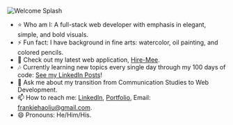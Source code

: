 ![Welcome Splash](https://s3-us-west-1.amazonaws.com/frankiehliu.com/portfolio-assets/Github+cover.png)
- :star: Who am I: A full-stack web developer with emphasis in elegant, simple, and bold visuals.
- ⚡ Fun fact: I have background in fine arts: watercolor, oil painting, and colored pencils.
- 🔭 Check out my latest web application, [Hire-Mee](http://54.183.118.152:3000/).
- :notes: Currently learning new topics every single day through my 100 days of code: [See my LinkedIn Posts](https://www.linkedin.com/in/liufrankie/)!
- 💬 Ask me about my transition from Communication Studies to Web Development.
- 📫 How to reach me: [LinkedIn](https://www.linkedin.com/in/liufrankie/), [Portfolio](https://www.frankiehliu.com/), Email: frankiehaoliu@gmail.com.
- 😄 Pronouns: He/Him/His.
